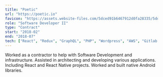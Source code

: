 ```yaml
---
title: "Poetic"
url: "https://poetic.io"
favicon: "https://assets.website-files.com/5dced91b6467912d0fa28335/5ddd9ce443322f0797b03463_poeticfav.png"
role: "Software Developer II"
type: "Contract"
start: "2018-02"
end: "2018-07"
tech: ["React", "Redux", "GraphQL", "PHP", "Wordpress", "AWS", "Gitlab CI"]
---
```


Worked as a contractor to help with Software Development and infrastructure.
Assisted in architecting and developing various applications. Including React
and React Native projects. Worked and built native Android libraries.
